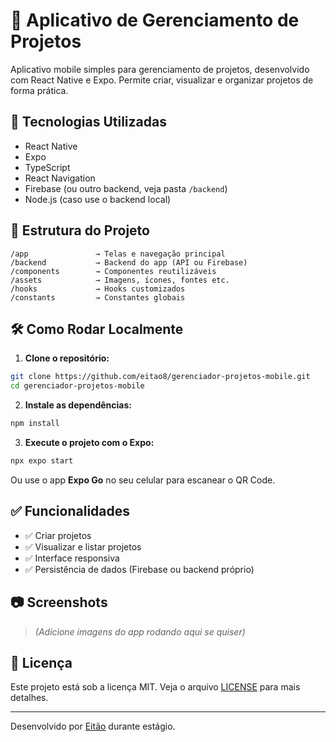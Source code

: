 # 📱 Aplicativo de Gerenciamento de Projetos

Aplicativo mobile simples para gerenciamento de projetos, desenvolvido com React Native e Expo. Permite criar, visualizar e organizar projetos de forma prática.

## 🚀 Tecnologias Utilizadas

- React Native
- Expo
- TypeScript
- React Navigation
- Firebase (ou outro backend, veja pasta `/backend`)
- Node.js (caso use o backend local)

## 📁 Estrutura do Projeto

```
/app               → Telas e navegação principal  
/backend           → Backend do app (API ou Firebase)  
/components        → Componentes reutilizáveis  
/assets            → Imagens, ícones, fontes etc.  
/hooks             → Hooks customizados  
/constants         → Constantes globais  
```

## 🛠️ Como Rodar Localmente

1. **Clone o repositório:**

```bash
git clone https://github.com/eitao8/gerenciador-projetos-mobile.git
cd gerenciador-projetos-mobile
```

2. **Instale as dependências:**

```bash
npm install
```

3. **Execute o projeto com o Expo:**

```bash
npx expo start
```

Ou use o app **Expo Go** no seu celular para escanear o QR Code.

## ✅ Funcionalidades

- ✅ Criar projetos
- ✅ Visualizar e listar projetos
- ✅ Interface responsiva
- ✅ Persistência de dados (Firebase ou backend próprio)

## 📷 Screenshots

> *(Adicione imagens do app rodando aqui se quiser)*

## 📄 Licença

Este projeto está sob a licença MIT. Veja o arquivo [LICENSE](LICENSE) para mais detalhes.

---

Desenvolvido por [Eitão](https://github.com/eitao8) durante estágio.
